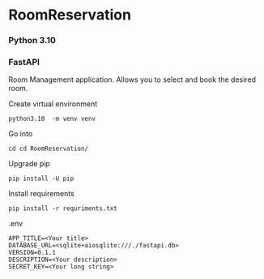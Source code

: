 # RoomReservation

### Python 3.10
### FastAPI

Room Management application.
Allows you to select and book the desired room.

Create virtual environment
```
python3.10  -m venv venv
```
Go into
```
cd cd RoomReservation/
```
Upgrade pip
```
pip install -U pip
```
Install requirements
```
pip install -r requriments.txt
```
.env
```
APP_TITLE=<Your title>
DATABASE_URL=<sqlite+aiosqlite:///./fastapi.db>
VERSION=0.1.1
DESCRIPTION=<Your description>
SECRET_KEY=<Your long string>
```
